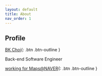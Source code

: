 ```yaml
---
layout: default
title: About
nav_order: 1
---
```


## Profile
[BK Choi][linkedin-profile]{: .btn .btn-outline }

Back-end Software Engineer

[working for Maps@NAVER](https://beta.map.naver.com){: .btn .btn-outline }

[github-profile]: https://github.com/BK-Choi
[linkedin-profile]: https://www.linkedin.com/in/%EC%B5%9C%EB%B3%91%EA%B8%B0-bk-choi-147a00120/
